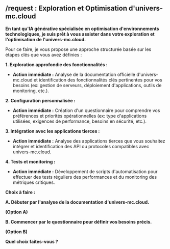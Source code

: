 ##  /request : Exploration et Optimisation d'univers-mc.cloud 

**En tant qu'IA générative spécialisée en optimisation d'environnements technologiques, je suis prêt à vous assister dans votre exploration et l'optimisation de l'univers-mc.cloud.**  

Pour ce faire, je vous propose une approche structurée basée sur les étapes clés que vous avez définies :

**1. Exploration approfondie des fonctionnalités :**

* **Action immédiate :**  Analyse de la documentation officielle d'univers-mc.cloud et identification des fonctionnalités clés pertinentes pour vos besoins (ex: gestion de serveurs, déploiement d'applications, outils de monitoring, etc.). 

**2. Configuration personnalisée :**

* **Action immédiate :**  Création d'un questionnaire pour comprendre vos préférences et priorités opérationnelles (ex: type d'applications utilisées, exigences de performance, besoins en sécurité, etc.).

**3. Intégration avec les applications tierces :**

* **Action immédiate :**  Analyse des applications tierces que vous souhaitez intégrer et identification des API ou protocoles compatibles avec univers-mc.cloud.

**4. Tests et monitoring :**

* **Action immédiate :**  Développement de scripts d'automatisation pour effectuer des tests réguliers des performances et du monitoring des métriques critiques.

**Choix à faire :**

**A. Débuter par l'analyse de la documentation d'univers-mc.cloud.**

**(Option A)**  

**B. Commencer par le questionnaire pour définir vos besoins précis.**

**(Option B)**



 **Quel choix faites-vous ?** 
